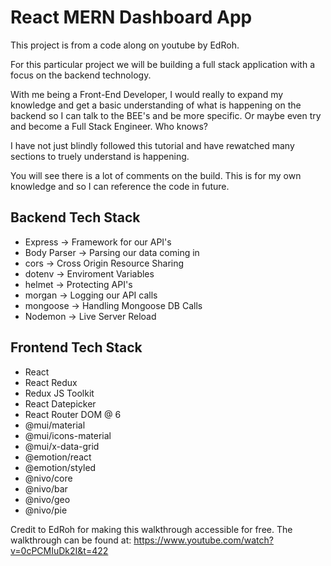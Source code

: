 # React MERN Dashboard App

This project is from a code along on youtube by EdRoh.

For this particular project we will be building a full stack application with a focus on the backend technology.

With me being a Front-End Developer, I would really to expand my knowledge and get a basic understanding of what is happening on the backend so I can talk to the BEE's and be more specific. Or maybe even try and become a Full Stack Engineer. Who knows?

I have not just blindly followed this tutorial and have rewatched many sections to truely understand is happening. 

You will see there is a lot of comments on the build. This is for my own knowledge and so I can reference the code in future.

## Backend Tech Stack
- Express -> Framework for our API's
- Body Parser -> Parsing our data coming in
- cors -> Cross Origin Resource Sharing
- dotenv -> Enviroment Variables
- helmet -> Protecting API's
- morgan -> Logging our API calls
- mongoose -> Handling Mongoose DB Calls
- Nodemon -> Live Server Reload

## Frontend Tech Stack
- React
- React Redux
- Redux JS Toolkit
- React Datepicker
- React Router DOM @ 6
- @mui/material
- @mui/icons-material
- @mui/x-data-grid
- @emotion/react
- @emotion/styled
- @nivo/core
- @nivo/bar
- @nivo/geo
- @nivo/pie

Credit to EdRoh for making this walkthrough accessible for free.
The walkthrough can be found at: https://www.youtube.com/watch?v=0cPCMIuDk2I&t=422

